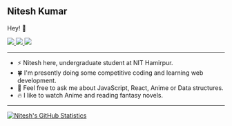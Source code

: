 ## Nitesh Kumar

Hey! :wave:

<p>
  <a href="https://www.kaggle.com/niteshchaurasiya">
    <img src="https://img.shields.io/badge/-Nitesh Kumar-f48024?style=flat-square&labelColor=f48024&logo=kaggle&logoColor=blue&link=https://www.kaggle.com/niteshchaurasiya">
   <a/>
  <a href="https://www.linkedin.com/in/niteshchaurasiya//">
    <img src="https://img.shields.io/badge/-nitesh-blue?style=flat-square&logo=Linkedin&logoColor=white&link=https://www.linkedin.com/in/niteshchaurasiya/">
  <a/>
   <a href="mailto:184052@nith.ac.in">
    <img src="https://img.shields.io/badge/-184052@nith.ac.in-c14438?style=flat-square&logo=Gmail&logoColor=white&link=mailto:184052@nith.ac.in">
   <a/>
</p>
    
-------
-  ⚡ Nitesh here, undergraduate student at NIT Hamirpur. 
-  🍀 I'm presently doing some competitive coding and learning web development.
-  💭 Feel free to ask me about JavaScript, React, Anime or Data structures.
-  🔥 I like to watch Anime and reading fantasy novels.
-------

[![Nitesh's GitHub Statistics](https://github-readme-stats.vercel.app/api?username=nitch193&count_private=true&show_icons=true&include_all_commits=true)](https://github.com/nitch193)
